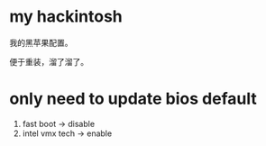 # my hackintosh 

我的黑苹果配置。

便于重装，溜了溜了。

# only need to update bios default

1. fast boot -> disable
2. intel vmx tech -> enable
